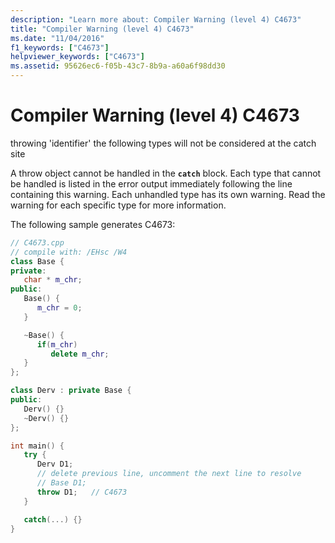 ```yaml
---
description: "Learn more about: Compiler Warning (level 4) C4673"
title: "Compiler Warning (level 4) C4673"
ms.date: "11/04/2016"
f1_keywords: ["C4673"]
helpviewer_keywords: ["C4673"]
ms.assetid: 95626ec6-f05b-43c7-8b9a-a60a6f98dd30
---
```

# Compiler Warning (level 4) C4673

throwing 'identifier' the following types will not be considered at the catch site

A throw object cannot be handled in the **`catch`** block. Each type that cannot be handled is listed in the error output immediately following the line containing this warning. Each unhandled type has its own warning. Read the warning for each specific type for more information.

The following sample generates C4673:

```cpp
// C4673.cpp
// compile with: /EHsc /W4
class Base {
private:
   char * m_chr;
public:
   Base() {
      m_chr = 0;
   }

   ~Base() {
      if(m_chr)
         delete m_chr;
   }
};

class Derv : private Base {
public:
   Derv() {}
   ~Derv() {}
};

int main() {
   try {
      Derv D1;
      // delete previous line, uncomment the next line to resolve
      // Base D1;
      throw D1;   // C4673
   }

   catch(...) {}
}
```
